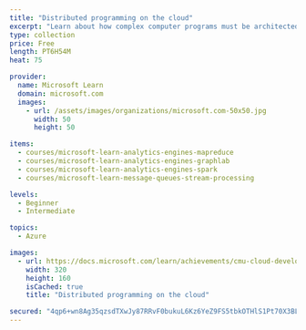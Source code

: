 ```yaml
---
title: "Distributed programming on the cloud"
excerpt: "Learn about how complex computer programs must be architected for the cloud by using distributed programming.\nIn this module, you will:\n\nClassify programs as sequential, concurrent, parallel, and distributed\nIndicate why programmers usually parallelize sequential programs\nDefine distributed programming models\nDiscuss the challenges with scalability, communication, heterogeneity, synchronization, fault tolerance, and scheduling that are encountered when building cloud programs\nDefine heterogeneous and homogenous clouds, and identify the main reasons for heterogeneity in the cloud\nList the main challenges that heterogeneity poses on distributed programs, and outline some strategies for how to address such challenges\nState when and why synchronization is required in the cloud\nIdentify the main technique that can be used to tolerate faults in clouds\nOutline the difference between task scheduling and job scheduling\nExplain how heterogeneity and locality can influence task schedulers\n\nIn partnership with Dr. Majd Sakr and Carnegie Mellon University."
type: collection
price: Free
length: PT6H54M
heat: 75

provider:
  name: Microsoft Learn
  domain: microsoft.com
  images:
    - url: /assets/images/organizations/microsoft.com-50x50.jpg
      width: 50
      height: 50

items:
  - courses/microsoft-learn-analytics-engines-mapreduce
  - courses/microsoft-learn-analytics-engines-graphlab
  - courses/microsoft-learn-analytics-engines-spark
  - courses/microsoft-learn-message-queues-stream-processing

levels:
  - Beginner
  - Intermediate

topics:
  - Azure

images:
  - url: https://docs.microsoft.com/learn/achievements/cmu-cloud-developer/distributed-programming-mapreduce-social.png
    width: 320
    height: 160
    isCached: true
    title: "Distributed programming on the cloud"

secured: "4qp6+wn8Ag35qzsdTXwJy87RRvF0bukuL6Kz6YeZ9FS5tbkOTHlS1Pt70X3BLU8KO7/Z8fjhUSajy32T3hNj/G8kFaMiFAkOfb43rIYNqdqckZXv24e/iHMcnLxpslrM2AeUGxuWGL8R56/teeq9zJy+XctRtLslCoQBlLhHI6m4f5k67KOY7K0zE/8BK5TgVZnWLKyUSpnHN1HbZftuvg7FSQR+01/OnhRtOpCwqHc4Y36oYMn2az3KsIuBbmTF9CeV/uYkqU94PlUQoYDwwqivvHAAF7KPPIPlR9GQEBJLn+BCqNHD7XBULQbE9BFIoz+A93ETYu3kZQ6EVrbwog==;a3+T8ubR+3kcQojEH5VotQ=="
---
```


